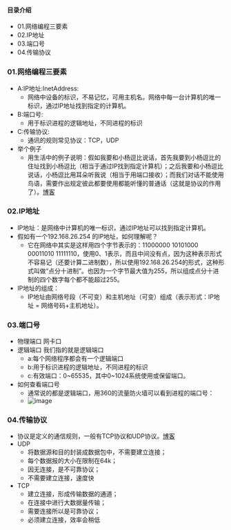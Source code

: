 #### 目录介绍
- 01.网络编程三要素
- 02.IP地址
- 03.端口号
- 04.传输协议




### 01.网络编程三要素
- A:IP地址:InetAddress:   
    - 网络中设备的标识，不易记忆，可用主机名。网络中每一台计算机的唯一标识，通过IP地址找到指定的计算机。
- B:端口号:    
    - 用于标识进程的逻辑地址，不同进程的标识
- C:传输协议:    
    - 通讯的规则常见协议：TCP，UDP
- 举个例子
    - 用生活中的例子说明：假如我要和小杨逗比说话，首先我要到小杨逗比的住址找到小杨逗比（相当于通过IP找到指定计算机）；之后我要和小杨逗比说话，小杨逗比用耳朵听我说（相当于用端口接收）；而我们对话不能使用鸟语，需要作出规定彼此都要使用都能听懂的普通话（这就是协议的作用了）。[博客](https://github.com/yangchong211/YCBlogs)


### 02.IP地址
- IP地址：是网络中计算机的唯一标识，通过IP地址可以找到指定计算机。
- 假如有一个192.168.26.254 的IP地址，如何理解呢？
    - 它在网络中其实是这样用四个字节表示的：11000000 10101000 00011010 11111110，使用0、1表示，而且中间没有点，因为这种表示形式不容易记（还要计算二进制数），所以使用192.168.26.254的形式，这种形式叫做“点分十进制”。也因为一个字节最大值为255，所以组成点分十进制的四个数字每个都不能超过255。
- IP地址的组成：
    - IP地址由网络号段（不可变）和主机地址（可变）组成（表示形式：IP地址 = 网络号码+主机地址）。





### 03.端口号
- 物理端口 网卡口
- 逻辑端口 我们指的就是逻辑端口
    - a:每个网络程序都会有一个逻辑端口
    - b:用于标识进程的逻辑地址，不同进程的标识
    - c:有效端口：0~65535，其中0~1024系统使用或保留端口。
- 如何查看端口号
    - 通常说的都是逻辑端口，用360的流量防火墙可以看到进程的端口号：
    - ![image](https://upload-images.jianshu.io/upload_images/4432347-435e52b43d0ac1ee.png?imageMogr2/auto-orient/strip%7CimageView2/2/w/1240)




### 04.传输协议
- 协议是定义的通信规则，一般有TCP协议和UDP协议。[博客](https://github.com/yangchong211/YCBlogs)
- UDP
    - 将数据源和目的封装成数据包中，不需要建立连接；
    - 每个数据报的大小在限制在64k；
    - 因无连接，是不可靠协议；
    - 不需要建立连接，速度快
- TCP
    - 建立连接，形成传输数据的通道；
    - 在连接中进行大数据量传输；
    - 需要连接所以是可靠协议；
    - 必须建立连接，效率会稍低

